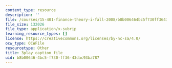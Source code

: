 ```yaml
---
content_type: resource
description: ''
file: /courses/15-401-finance-theory-i-fall-2008/b8b006464bc5f730ff3643dac93ba787_z2oQe6B1Qa4.srt
file_size: 132026
file_type: application/x-subrip
learning_resource_types: []
license: https://creativecommons.org/licenses/by-nc-sa/4.0/
ocw_type: OCWFile
resourcetype: Other
title: 3play caption file
uid: b8b00646-4bc5-f730-ff36-43dac93ba787
---
```

